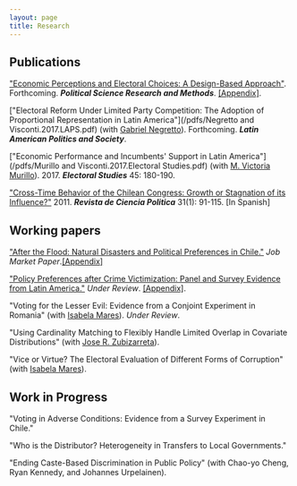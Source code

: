```yaml
---
layout: page
title: Research
---
```


## Publications

["Economic Perceptions and Electoral Choices: A Design-Based Approach"](/pdfs/Visconti.2017.PSRM.pdf). Forthcoming. ***Political Science Research and Methods***. [[Appendix]](/pdfs/Visconti.2017.PSRM_appendix.pdf).

["Electoral Reform Under Limited Party Competition: The Adoption of Proportional Representation in Latin America"](/pdfs/Negretto and Visconti.2017.LAPS.pdf) (with [Gabriel Negretto](https://gabrielnegretto.com/)). Forthcoming. ***Latin American Politics and Society***.

["Economic Performance and Incumbents' Support in Latin America"](/pdfs/Murillo and Visconti.2017.Electoral Studies.pdf) (with [M. Victoria Murillo](https://mariavictoriamurillo.com/)). 2017. ***Electoral Studies*** 45: 180-190.

["Cross-Time Behavior of the Chilean Congress: Growth or Stagnation of its Influence?"](/pdfs/Visconti.2011.RCP.pdf) 2011. ***Revista de Ciencia Politica*** 31(1): 91-115. [In Spanish]

## Working papers

["After the Flood: Natural Disasters and Political Preferences in Chile."](/pdfs/Visconti.2017.Floods.pdf) *Job Market Paper*.[[Appendix]](/pdfs/Visconti.2017.Floods_appendix.pdf)

["Policy Preferences after Crime Victimization: Panel and Survey Evidence from Latin America."](/pdfs/Visconti.2017.Crime.pdf) *Under Review*. [[Appendix]](/pdfs/Visconti.2017.Crime_appendix.pdf).

"Voting for the Lesser Evil: Evidence from a Conjoint Experiment in Romania" (with [Isabela Mares](http://www.isabelamares.org/)). *Under Review*. 

"Using Cardinality Matching to Flexibly Handle Limited Overlap in Covariate Distributions" (with [Jose R. Zubizarreta](https://scholar.google.com/citations?user=p_P5DAcAAAAJ&hl=en)).

"Vice or Virtue? The Electoral Evaluation of Different Forms of Corruption" (with [Isabela Mares](http://www.isabelamares.org/)).

## Work in Progress

"Voting in Adverse Conditions: Evidence from a Survey Experiment in Chile."

"Who is the Distributor? Heterogeneity in Transfers to Local Governments."

"Ending Caste-Based Discrimination in Public Policy" (with Chao-yo Cheng, Ryan Kennedy, and Johannes
Urpelainen).

